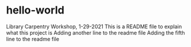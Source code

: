# hello-world
Library Carpentry Workshop, 1-29-2021
This is a README file to explain what this project is
Adding another line to the readme file
Adding the fifth line to the readme file
